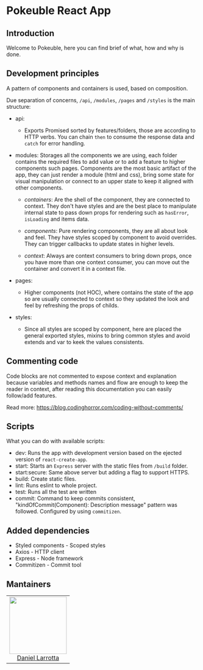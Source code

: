 # Pokeuble React App

## Introduction
Welcome to Pokeuble, here you can find brief of what, how and why is done.

## Development principles
A pattern of components and containers is used, based on composition.

Due separation of concerns, `/api`, `/modules`, `/pages` and `/styles` is the main structure:

- api:
    - Exports Promised sorted by features/folders, those are according to HTTP verbs. You can chain `then` to consume the response data and `catch` for error handling.

- modules:
Storages all the components we are using, each folder contains the required files to add value or to add a feature to higher components such pages.
Components are the most basic artifact of the app, they can just render a module (html and css), bring some state for visual manipulation or connect to an upper state to keep it aligned with other components.
    - *containers*:
        Are the shell of the component, they are connected to context. They don't have styles and are the best place to manipulate internal state to pass down props for rendering such as `hasError`, `isLoading` and items data.

    - *components*:
        Pure rendering components, they are all about look and feel. They have styles scoped by component to avoid overrides. They can trigger callbacks to update states in higher levels.

    - *context*:
        Always are context consumers to bring down props, once you have more than one context consumer, you can move out the container and convert it in a context file.

- pages:
    - Higher components (not HOC), where contains the state of the app so are usually connected to context so they updated the look and feel by refreshing the props of childs.

- styles:
    - Since all styles are scoped by component, here are placed the general exported styles, mixins to bring common styles and avoid extends and var to keek the values consistents.

## Commenting code
Code blocks are not commented to expose context and explanation because variables and methods names and flow are enough to keep the reader in context, after reading this documentation you can easily follow/add features.

Read more: https://blog.codinghorror.com/coding-without-comments/

## Scripts
What you can do with available scripts:

- dev: Runs the app with development version based on the ejected version of `react-create-app`.
- start: Starts an `Express` server with the static files from `/build` folder.
- start:secure: Same above server but adding a flag to support HTTPS.
- build: Create static files.
- lint: Runs eslint to whole project.
- test: Runs all the test are written
- commit: Command to keep commits consistent, "kindOfCommit(Component): Description message" pattern was followed. Configured by using `commitizen`.

## Added dependencies
- Styled components - Scoped styles
- Axios - HTTP client
- Express - Node framework
- Commitizen - Commit tool

## Mantainers

<table>
    <tbody>
        <tr>
            <td align="center">
                <a href="https://github.com/larrotta69">
                    <img width="150" height="150" src="https://github.com/larrotta69.png?size=150">
                    </br>
                    Daniel Larrotta
                </a>
            </td>
        </tr>
    <tbody>
</table>
